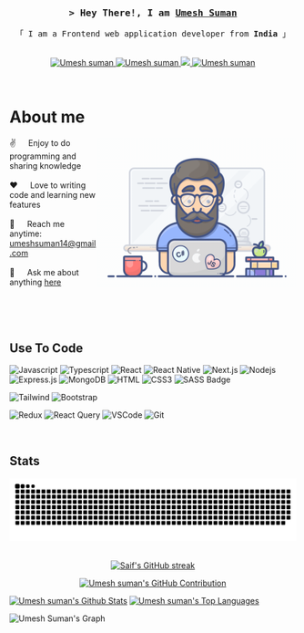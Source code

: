 <!-- <img align="right" src="https://visitor-badge.laobi.icu/badge?page_id=salesp07.salesp07" /> -->

<!-- <h1 align="center">
    <img src="https://readme-typing-svg.herokuapp.com/?font=Righteous&size=35&center=true&vCenter=true&width=500&height=70&duration=4000&lines=Hi+There!+👋;+I'm+Umesh+Suman!;" />
</h1> -->

<!-- <h3 align="center">A passionate Frontend developer from India</h3> -->
<h3 align="center">
        <samp>&gt; Hey There!, I am
                <b><a target="_blank" href="https://umeshsuman.vercel.app/">Umesh Suman</a></b>
        </samp>
</h3>

<p align="center"> 
  <samp>
    <!-- <a href="https://www.google.com/search?q=Umesh+suman">「 Google Me 」</a>
    <br> -->
    「 I am a Frontend web application developer from <b>India</b> 」
    <br>
    <br>
  </samp>
</p>


<p align="center">
 <a href="https://umeshsuman.vercel.app/" target="blank">
  <img src="https://img.shields.io/badge/Website-DC143C?style=for-the-badge&logo=medium&logoColor=white" alt="Umesh suman" />
 </a>
 <a href="https://linkedin.com/in/umesh-suman" target="_blank">
  <img src="https://img.shields.io/badge/LinkedIn-0077B5?style=for-the-badge&logo=linkedin&logoColor=white" alt="Umesh suman"/>
 </a>
 <a href="https://x.com/bc1656a9028846a" target="_blank">
  <img src="https://img.shields.io/badge/Twitter-1DA1F2?style=for-the-badge&logo=twitter&logoColor=white" />
 </a>
 
 <a href="https://www.facebook.com/umesh.suman/" target="_blank">
  <img src="https://img.shields.io/badge/Facebook-20BEFF?&style=for-the-badge&logo=facebook&logoColor=white" alt="Umesh suman"  />
  </a> 
  <!-- <a href="https://instagram.com/" target="_blank">
  <img src="https://img.shields.io/badge/Instagram-fe4164?style=for-the-badge&logo=instagram&logoColor=white" alt="" />
 </a>  -->
</p>
<br />

<!-- About Section -->
 # About me
 
<p>
 <img align="right" width="350" src="/assets/programmer.gif" alt="Coding gif" />
  
 ✌️ &emsp; Enjoy to do programming and sharing knowledge <br/><br/>
 ❤️ &emsp; Love to writing code and learning new features<br/><br/>
 📧 &emsp; Reach me anytime: umeshsuman14@gmail.com<br/><br/>
 💬 &emsp; Ask me about anything [here](https://github.com/Umeshsuman/umeshsuman/issues)

</p>

<br/>
<br/>
<br/>

## Use To Code

![Javascript](https://img.shields.io/badge/Javascript-F0DB4F?style=for-the-badge&labelColor=black&logo=javascript&logoColor=F0DB4F)
![Typescript](https://img.shields.io/badge/Typescript-007acc?style=for-the-badge&labelColor=black&logo=typescript&logoColor=007acc)
![React](https://img.shields.io/badge/-React-61DBFB?style=for-the-badge&labelColor=black&logo=react&logoColor=61DBFB)
![React Native](https://img.shields.io/badge/React_Native-20232A?style=for-the-badge&logo=react&logoColor=61DAFB)
![Next.js](https://img.shields.io/badge/next.js-000000?style=for-the-badge&logo=nextdotjs&logoColor=white)
![Nodejs](https://img.shields.io/badge/Nodejs-3C873A?style=for-the-badge&labelColor=black&logo=node.js&logoColor=3C873A)
![Express.js](https://img.shields.io/badge/Express.js-000000?style=for-the-badge&logo=express&logoColor=white)
![MongoDB](https://img.shields.io/badge/MongoDB-4EA94B?style=for-the-badge&logo=mongodb&logoColor=white)
![HTML](https://img.shields.io/badge/HTML5-E34F26?style=for-the-badge&logo=html5&logoColor=white)
![CSS3](https://img.shields.io/badge/CSS3-1572B6?style=for-the-badge&logo=css3&logoColor=white)
![SASS Badge](https://img.shields.io/badge/Sass-CC6699?style=for-the-badge&logo=sass&logoColor=white)

![Tailwind](https://img.shields.io/badge/Tailwind_CSS-092749?style=for-the-badge&logo=tailwindcss&logoColor=06B6D4&labelColor=000000)
![Bootstrap](https://img.shields.io/badge/Bootstrap-563D7C?style=for-the-badge&logo=bootstrap&logoColor=white)

![Redux](https://img.shields.io/badge/Redux-593D88?style=for-the-badge&logo=redux&logoColor=white)
![React Query](https://img.shields.io/badge/-React_Query-FF4154?style=for-the-badge&logo=react%20query&logoColor=white)
![VSCode](https://img.shields.io/badge/Visual_Studio-0078d7?style=for-the-badge&logo=visual%20studio&logoColor=white)
![Git](https://img.shields.io/badge/Git-F05032?style=for-the-badge&logo=git&logoColor=white)
<!-- ![Strapi](https://img.shields.io/badge/strapi-2E7EEA?style=for-the-badge&logo=strapi&logoColor=white) -->
<!-- ![Markdown](https://img.shields.io/badge/Markdown-000000?style=for-the-badge&logo=markdown&logoColor=white) -->
<!-- ![Ant-Design](https://img.shields.io/badge/AntDesign-0170FE?style=for-the-badge&logo=antdesign&logoColor=white) -->
<br/>

## Stats

<div align="center">
<img  src="https://raw.githubusercontent.com/Umeshsuman/umeshsuman/output/github-contribution-grid-snake.svg" alt="contribution graph" />
</div>
<br>

<p align="center">
  <a href="https://github.com/Umeshsuman">
    <img src="https://github-readme-streak-stats.herokuapp.com/?user=Umeshsuman&theme=radical&border=7F3FBF&background=0D1117" alt="Saif's GitHub streak"/>
  </a>
</p>

<p align="center">
  <a href="https://github.com/Umeshsuman">
    <img src="https://github-profile-summary-cards.vercel.app/api/cards/profile-details?username=Umeshsuman&theme=radical" alt="Umesh suman's GitHub Contribution"/>
  </a>
</p>

<a> 
    <a href="https://github.com/Umeshsuman"><img alt="Umesh suman's Github Stats" src="https://denvercoder1-github-readme-stats.vercel.app/api?username=Umeshsuman&show_icons=true&count_private=true&theme=react&border_color=7F3FBF&bg_color=0D1117&title_color=F85D7F&icon_color=F8D866" height="192px" width="49.5%"/></a>
  <a href="https://github.com/Umeshsuman"><img alt="Umesh suman's Top Languages" src="https://denvercoder1-github-readme-stats.vercel.app/api/top-langs/?username=Umeshsuman&langs_count=8&layout=compact&theme=react&border_color=7F3FBF&bg_color=0D1117&title_color=F85D7F&icon_color=F8D866" height="192px" width="49.5%"/></a>
  <br/>
</a>


![Umesh Suman's Graph](https://github-readme-activity-graph.vercel.app/graph?username=Umeshsuman&custom_title=Umesh%20Suman's%20GitHub%20Activity%20Graph&bg_color=0D1117&color=7F3FBF&line=7F3FBF&point=7F3FBF&area_color=FFFFFF&title_color=FFFFFF&area=true)






<!-- [![My Skills](https://skillicons.dev/icons?i=js,ts,html,css,sass,bootstrap,tailwind,react,redux,nextjs,figma,git,github,nodejs,mongodb,flutter)](https://skillicons.dev) -->
